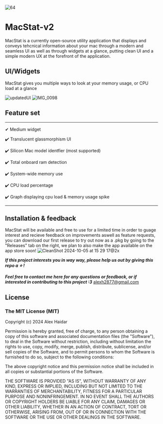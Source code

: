 ![64](https://github.com/user-attachments/assets/c05acf8b-7305-4eca-8179-df93da4d6b4b)  
# MacStat-v2 # 


MacStat is a currently open-source utility application that displays and conveys tehcnical information about your mac through a modern and seamless UI as well as through widgets at a glance, putting clean UI and a simple modern UX at the forefront of the application.


## UI/Widgets ##


 MacStat gives you multiple ways to look at your memory usage, or CPU load at a glance

![updatedUI](https://github.com/user-attachments/assets/ce1f0404-1519-4677-a490-6f52a4af920a)
![IMG_0098](https://github.com/user-attachments/assets/21327cd0-bced-4523-858d-117229ccc3a6)


## Feature set ##
___
✔ Medium widget

✔️ Translucent glassmorphism UI

✔️ Silicon Mac model identfier (most supported)

✔️ Total onboard ram detection

✔️ System-wide memory use 

✔️ CPU load percentage

✔️ Graph displaying cpu load & memory usage spike


___

## Installation & feedback ##

MacStat will be available and free to use for a limited time in order to guage interest and recieve feedback on improvements aswell as feature requests, you can download our first release to try out now as a .pkg by going to the "Releases" tab on the right, we plan to also make the app available on the app store soon!
![CleanShot 2024-10-05 at 15 29 17@2x](https://github.com/user-attachments/assets/9944bca1-3feb-432a-93f2-e431b04a6004)



***If this project interests you in way way, please help us out by giving this repo a ⭐️ !***

***Feel free to contact me here for any questions or feedback, or if interested in contributing to this project :3***
alexh2877@gmail.com

## License ##
### The MIT License (MIT)

Copyright (c) 2024 Alex Haidar

Permission is hereby granted, free of charge, to any person obtaining a copy of this software and associated documentation files (the "Software"), to deal in the Software without restriction, including without limitation the rights to use, copy, modify, merge, publish, distribute, sublicense, and/or sell copies of the Software, and to permit persons to whom the Software is furnished to do so, subject to the following conditions:

The above copyright notice and this permission notice shall be included in all copies or substantial portions of the Software.

THE SOFTWARE IS PROVIDED "AS IS", WITHOUT WARRANTY OF ANY KIND, EXPRESS OR IMPLIED, INCLUDING BUT NOT LIMITED TO THE WARRANTIES OF MERCHANTABILITY, FITNESS FOR A PARTICULAR PURPOSE AND NONINFRINGEMENT. IN NO EVENT SHALL THE AUTHORS OR COPYRIGHT HOLDERS BE LIABLE FOR ANY CLAIM, DAMAGES OR OTHER LIABILITY, WHETHER IN AN ACTION OF CONTRACT, TORT OR OTHERWISE, ARISING FROM, OUT OF OR IN CONNECTION WITH THE SOFTWARE OR THE USE OR OTHER DEALINGS IN THE SOFTWARE.

